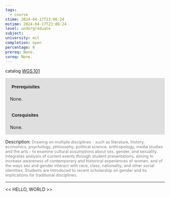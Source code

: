 ```yaml
---
tags:
  - course
ctime: 2024-04-17T23:06:24
mstime: 2024-04-17T23:06:24
level: undergraduate
subject: 
university: mit
completion: open
percentage: 0
prereq: None.
coreq: None.
---
```


catalog [WGS.101](http://student.mit.edu/catalog/mWGSa.html#WGS.101)

<span style="display: block; padding: 15px; background-color: rgb(100, 100, 100, 0.2);"><font id="m_prereq4270_0" style="display: block; font-family: Arial, sans-serif; font-weight: bold; padding: 5px">Prerequisites</font><br><span id="prereq4270_0">None.</span></span>
<span style="display: block; padding: 15px; background-color: rgb(100, 100, 100, 0.2);"><font id="m_coreq4270_0" style="display: block; font-family: Arial, sans-serif; font-weight: bold; padding: 5px">Corequisites</font><br><span id="coreq4270_0">None.</span></span>

<font style="">Description:</font>
<font style="color: grey; font-size: 0.8rem;">Drawing on multiple disciplines - such as literature, history, economics, psychology, philosophy, political science, anthropology, media studies and the arts - to examine cultural assumptions about sex, gender, and sexuality. Integrates analysis of current events through student presentations, aiming to increase awareness of contemporary and historical experiences of women, and of the ways sex and gender interact with race, class, nationality, and other social identities. Students are introduced to recent scholarship on gender and its implications for traditional disciplines.</font>



---

<< HELLO, WORLD >>
